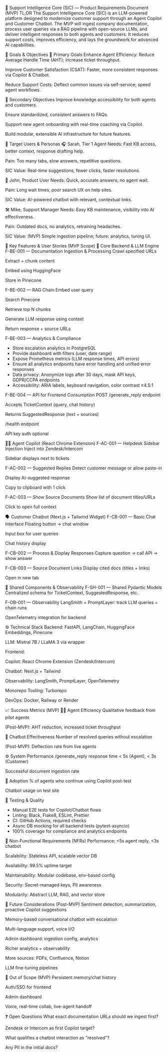🧠 Support Intelligence Core (SIC) — Product Requirements Document (MVP)
TL;DR
The Support Intelligence Core (SIC) is an LLM-powered platform designed to modernize customer support through an Agent Copilot and Customer Chatbot. The MVP will ingest company documentation, process user queries via a RAG pipeline with open-source LLMs, and deliver intelligent responses to both agents and customers. It reduces support costs, improves efficiency, and lays the groundwork for advanced AI capabilities.

🎯 Goals & Objectives
🥇 Primary Goals
Enhance Agent Efficiency: Reduce Average Handle Time (AHT); increase ticket throughput.

Improve Customer Satisfaction (CSAT): Faster, more consistent responses via Copilot & Chatbot.

Reduce Support Costs: Deflect common issues via self-service; speed agent workflows.

🥈 Secondary Objectives
Improve knowledge accessibility for both agents and customers.

Ensure standardized, consistent answers to FAQs.

Support new agent onboarding with real-time coaching via Copilot.

Build modular, extensible AI infrastructure for future features.

👤 Target Users & Personas
🎧 Sarah, Tier 1 Agent
Needs: Fast KB access, better context, response drafting help.

Pain: Too many tabs, slow answers, repetitive questions.

SIC Value: Real-time suggestions, fewer clicks, faster resolutions.

💬 John, Product User
Needs: Quick, accurate answers; no agent wait.

Pain: Long wait times, poor search UX on help sites.

SIC Value: AI-powered chatbot with relevant, contextual links.

🛠 Mike, Support Manager
Needs: Easy KB maintenance, visibility into AI effectiveness.

Pain: Outdated docs, no analytics, retraining headaches.

SIC Value: (MVP) Simple ingestion pipeline; future: analytics, tuning UI.

🧩 Key Features & User Stories (MVP Scope)
🧠 Core Backend & LLM Engine
F-BE-001 — Documentation Ingestion & Processing
Crawl specified URLs

Extract + chunk content

Embed using HuggingFace

Store in Pinecone

F-BE-002 — RAG Chain
Embed user query

Search Pinecone

Retrieve top N chunks

Generate LLM response using context

Return response + source URLs

F-BE-003 — Analytics & Compliance
- Store escalation analytics in PostgreSQL
- Provide dashboard with filters (user, date range)
- Expose Prometheus metrics (LLM response times, API errors)
- Ensure all analytics endpoints have error handling and unified error responses
- Data privacy: Anonymize logs after 30 days, mask API keys, GDPR/CCPA endpoints
- Accessibility: ARIA labels, keyboard navigation, color contrast ≥4.5:1

F-BE-004 — API for Frontend Consumption
POST /generate_reply endpoint

Accepts TicketContext (query, chat history)

Returns SuggestedResponse (text + sources)

/health endpoint

API key auth optional

🧑‍💻 Agent Copilot (React Chrome Extension)
F-AC-001 — Helpdesk Sidebar Injection
Inject into Zendesk/Intercom

Sidebar displays next to tickets

F-AC-002 — Suggested Replies
Detect customer message or allow paste-in

Display AI-suggested response

Copy to clipboard with 1 click

F-AC-003 — Show Source Documents
Show list of document titles/URLs

Click to open full context

🗣 Customer Chatbot (Next.js + Tailwind Widget)
F-CB-001 — Basic Chat Interface
Floating button → chat window

Input box for user queries

Chat history display

F-CB-002 — Process & Display Responses
Capture question → call API → show answer

F-CB-003 — Source Document Links
Display cited docs (titles + links)

Open in new tab

🔁 Shared Components & Observability
F-SH-001 — Shared Pydantic Models
Centralized schema for TicketContext, SuggestedResponse, etc.

F-OB-001 — Observability
LangSmith + PromptLayer: track LLM queries + chain runs

OpenTelemetry integration for backend

⚙️ Technical Stack
Backend: FastAPI, LangChain, HuggingFace Embeddings, Pinecone

LLM: Mistral 7B / LLaMA 3 via wrapper

Frontend:

Copilot: React Chrome Extension (Zendesk/Intercom)

Chatbot: Next.js + Tailwind

Observability: LangSmith, PromptLayer, OpenTelemetry

Monorepo Tooling: Turborepo

DevOps: Docker, Railway or Render

📈 Success Metrics (MVP)
🧑‍💼 Agent Efficiency
Qualitative feedback from pilot agents

(Post-MVP): AHT reduction, increased ticket throughput

👥 Chatbot Effectiveness
Number of resolved queries without escalation

(Post-MVP): Deflection rate from live agents

⚙️ System Performance
/generate_reply response time < 5s (Agent), < 3s (Customer)

Successful document ingestion rate

🚀 Adoption
% of agents who continue using Copilot post-test

Chatbot usage on test site

🧪 Testing & Quality
- Manual E2E tests for Copilot/Chatbot flows
- Linting: Black, Flake8, ESLint, Prettier
- CI: GitHub Actions, required checks
- Async DB mocking for all backend tests (pytest-asyncio)
- 100% coverage for compliance and analytics endpoints

🧪 Non-Functional Requirements (NFRs)
Performance: <5s agent reply, <3s chatbot

Scalability: Stateless API, scalable vector DB

Availability: 99.5% uptime target

Maintainability: Modular codebase, env-based config

Security: Secret-managed keys, PII awareness

Modularity: Abstract LLM, RAG, and vector store

🔭 Future Considerations (Post-MVP)
Sentiment detection, summarization, proactive Copilot suggestions

Memory-based conversational chatbot with escalation

Multi-language support, voice I/O

Admin dashboard: ingestion config, analytics

Richer analytics + observability

More sources: PDFs, Confluence, Notion

LLM fine-tuning pipelines

🚫 Out of Scope (MVP)
Persistent memory/chat history

Auth/SSO for frontend

Admin dashboard

Voice, real-time collab, live-agent handoff

❓ Open Questions
What exact documentation URLs should we ingest first?

Zendesk or Intercom as first Copilot target?

What qualifies a chatbot interaction as "resolved"?

Any PII in the initial docs?

